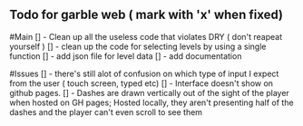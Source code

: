 Todo for garble web  ( mark with 'x' when fixed)
---

#Main 
[] - Clean up all the useless code that violates DRY  ( don't reapeat yourself )
[] - clean up the code for selecting levels by using a single function 
[] - add json file for level data
[] - add documentation 

#Issues
[] - there's still alot of confusion on which type of input I expect from the user ( touch screen, typed etc)
[] - Interface doesn't show on github pages. 
[] - Dashes are drawn vertically out of the sight of the player
when hosted on GH pages; Hosted locally, they aren't presenting half of the dashes 
and the player can't even scroll to see them 



